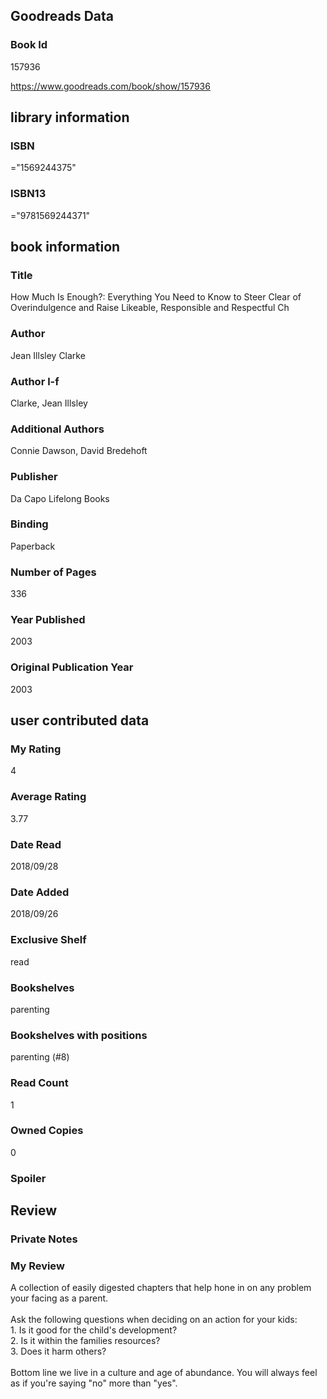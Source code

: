 <!-- This template shows how to bulk convert all columns of data into one markdown file -->
<!-- caveat: KeyError if there's a mismatch. Empty values output nothing -->

## Goodreads Data

### Book Id 

157936

https://www.goodreads.com/book/show/157936

## library information

### ISBN 
="1569244375"

### ISBN13 
="9781569244371"

## book information

### Title
How Much Is Enough?: Everything You Need to Know to Steer Clear of Overindulgence and Raise Likeable, Responsible and Respectful Ch

### Author 
Jean Illsley Clarke

### Author l-f 
Clarke, Jean Illsley

### Additional Authors
Connie Dawson, David Bredehoft

### Publisher 
Da Capo Lifelong Books

### Binding
Paperback

### Number of Pages
336

### Year Published
2003

### Original Publication Year 
2003

## user contributed data

### My Rating
4

### Average Rating
3.77

### Date Read
2018/09/28

### Date Added
2018/09/26

### Exclusive Shelf
read

### Bookshelves
parenting

### Bookshelves with positions
parenting (#8)

### Read Count
1

### Owned Copies
0

### Spoiler 


## Review

### Private Notes


### My Review
A collection of easily digested chapters that help hone in on any problem your facing as a parent.<br/><br/>Ask the following questions when deciding on an action for your kids:<br/>1. Is it good for the child's development?<br/>2. Is it within the families resources?<br/>3. Does it harm others?<br/><br/>Bottom line we live in a culture and age of abundance. You will always feel as if you're saying "no" more than "yes".